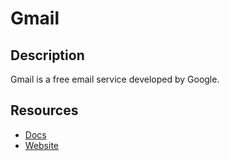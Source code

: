 # Gmail

## Description

Gmail is a free email service developed by Google.

## Resources

- [Docs](https://developers.google.com/gmail/api/reference/rest)
- [Website](gmail.com)
